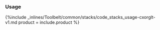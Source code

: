 


### Usage



{%include _inlines/Toolbelt/common/stacks/code_stacks_usage-cxorglt-v1.md  product = include.product %}




